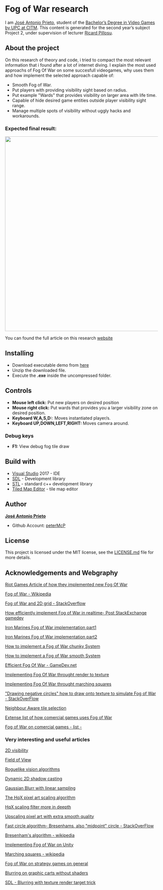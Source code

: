 # Fog of War research

I am [José Antonio Prieto](https://www.linkedin.com/in/japrietogarcia/), student of the
[Bachelor’s Degree in Video Games by UPC at CITM](https://www.citm.upc.edu/ing/estudis/graus-videojocs/). 
This content is generated for the second year’s subject Project 2, under supervision of lecturer [Ricard Pillosu](https://es.linkedin.com/in/ricardpillosu).

## About the project

On this research of theory and code, i tried to compact the most relevant information that i found after a lot of internet diving.
I explain the most used approachs of Fog Of War on some succesfull videogames, why uses them and how implement the selected approach capable of:

-  Smooth Fog of War.
-  Put players with providing visibility sight based on radius.
-  Put example "Wards" that provides visibility on larger area with life time.
-  Capable of hide desired game entities outside player visibility sight range.
-  Manage multiple spots of visibility without uggly hacks and workarounds.

### Expected final result:

<p align="center">
<img src="https://raw.githubusercontent.com/peterMcP/FOW-research/master/docs/images/final_result.gif" width="640">
</p>

You can found the full article on this research [website](https://petermcp.github.io/FOW-research/)

## Installing

-  Download executable demo from [here](https://github.com/peterMcP/FOW-research/releases)
-  Unzip the downloaded file.
-  Execute the **.exe** inside the uncompressed folder.

## Controls

- **Mouse left click:** Put new players on desired position
- **Mouse right click:** Put wards that provides you a larger visibility zone on desired position.
- **Keyboard W,A,S,D:**: Moves instantiated player/s.
- **Keyboard UP,DOWN,LEFT,RIGHT:** Moves camera around.

### Debug keys

- **F1:** View debug fog tile draw

## Build with

-  [Visual Studio](https://visualstudio.microsoft.com/es/) 2017 - IDE
-  [SDL](https://www.libsdl.org/) - Development library
-  [STL](https://es.wikipedia.org/wiki/Standard_Template_Library) - standard c++ development library
-  [Tiled Map Editor](https://www.mapeditor.org/) - tile map editor

## Author

[**José Antonio Prieto**](https://www.linkedin.com/in/jos%C3%A9-antonio-prieto-garcia-b378b0184/)

-  Github Account: [peterMcP](https://github.com/peterMcP)

## License

This project is licensed under the MIT license, see the [LICENSE.md](https://github.com/peterMcP/FOW-research/blob/master/LICENSE) file for more details.

## Acknowledgements and Webgraphy
[Riot Games Article of how they implemented new Fog Of War](https://technology.riotgames.com/news/story-fog-and-war)

[Fog of War - Wikipedia](https://en.wikipedia.org/wiki/Fog_of_war)

[Fog of War and 2D grid - StackOverflow](https://stackoverflow.com/questions/13936368/fog-of-war-and-2d-grid)

[How efficiently implement Fog of War in realtime- Post StackExchange gamedev](https://gamedev.stackexchange.com/questions/134040/how-do-i-efficiently-implement-fog-of-war-in-a-real-time-strategy-game)

[Iron Marines Fog of War implementation part1](https://blog.gemserk.com/2018/08/27/implementing-fog-of-war-for-rts-games-in-unity-1-2/)

[Iron Marines Fog of War implementation part2](https://blog.gemserk.com/2018/11/20/implementing-fog-of-war-for-rts-games-in-unity-2-2/)

[How to implement a Fog of War chunky System](http://bobkoon.com/how-to-implement-a-fog-of-war-part-1-chunky/)

[How to implement a Fog of War smooth System](http://bobkoon.com/how-to-implement-a-fog-of-war-part-2-smooth/)

[Efficient Fog Of War - GameDev.net](https://www.gamedev.net/forums/topic/530346-efficient-fog-of-war/)

[Implementing Fog Of War throught render to texture](http://damienclassen.blogspot.com/2014/02/implementing-fog-of-war.html)

[Implementing Fog Of War throught marching squares](https://startupfreakgame.com/2017/02/12/creating-fog-of-war-in-games/)

["Drawing negative circles" how to draw onto texture to simulate Fog of War - StackOverFlow](https://stackoverflow.com/questions/13654753/sdl-drawing-negative-circles-fog-of-war=)

[Neighbour Aware tile selection](https://web.archive.org/web/20170608082007/http://www.saltgames.com/article/awareTiles/)

[Extense list of how comercial games uses Fog of War](https://tvtropes.org/pmwiki/pmwiki.php/Main/FogOfWar)

[Fog of War on comercial games - list -](https://www.giantbomb.com/fog-of-war/3015-14/)


### Very interesting and useful articles
[2D visibility](https://www.redblobgames.com/articles/visibility/)

[Field of View](http://www.roguebasin.com/index.php?title=Field_of_Vision)

[Roguelike vision algorithms](http://www.adammil.net/blog/v125_Roguelike_Vision_Algorithms.html)

[Dynamic 2D shadow casting](http://archive.gamedev.net/archive/reference/programming/features/2dsoftshadow/page3.html)

[Gaussian Blurr with linear sampling](http://rastergrid.com/blog/2010/09/efficient-gaussian-blur-with-linear-sampling/)

[The HqX pixel art scaling algorithm](https://en.wikipedia.org/wiki/Hqx)

[HqX scaling filter more in deepth](http://blog.pkh.me/p/19-butchering-hqx-scaling-filters.html)

[Upscaling pixel art with extra smooth quality](http://johanneskopf.de/publications/pixelart/)

[Fast circle algorithm- Bresenhams, also "midpoint" circle - StackOverFlow](https://stackoverflow.com/questions/1201200/fast-algorithm-for-drawing-filled-circles)

[Bresenham's algorithm - wikipedia](https://es.wikipedia.org/wiki/Algoritmo_de_Bresenham)

[Implementing Fog of War on Unity](https://andrewhungblog.wordpress.com/2018/06/23/implementing-fog-of-war-in-unity/)

[Marching squares - wikipedia](https://en.wikipedia.org/wiki/Marching_squares)

[Fog of War on strategy games on general](http://keithburgun.net/fog-of-war-in-push-the-lane-and-strategy-games-generally/)

[Blurring on graphic carts without shaders](http://www.ulrichmierendorff.com/software/opengl_blur.html)

[SDL - Blurring with texture render target trick](https://discourse.libsdl.org/t/question-blur-filters-on-sdl-textures/21145)

